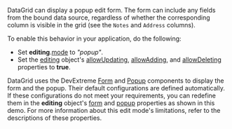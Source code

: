 DataGrid can display a popup edit form. The form can include any fields from the bound data source, regardless of whether the corresponding column is visible in the grid (see the `Notes` and `Address` columns).

To enable this behavior in your application, do the following:
- Set **editing**.[mode](/Documentation/ApiReference/UI_Widgets/dxDataGrid/Configuration/editing/#mode) to *"popup"*.
- Set the [editing](/Documentation/ApiReference/UI_Widgets/dxDataGrid/Configuration/editing/) object's [allowUpdating](/Documentation/ApiReference/UI_Widgets/dxDataGrid/Configuration/editing/#allowUpdating), [allowAdding](/Documentation/ApiReference/UI_Widgets/dxDataGrid/Configuration/editing/#allowAdding), and [allowDeleting](/Documentation/ApiReference/UI_Widgets/dxDataGrid/Configuration/editing/#allowDeleting) properties to **true**.

DataGrid uses the DevExtreme [Form](/Documentation/ApiReference/UI_Widgets/dxForm/) and [Popup](/Documentation/ApiReference/UI_Widgets/dxPopup/) components to display the form and the popup. Their default configurations are defined automatically. If these configurations do not meet your requirements, you can redefine them in the **editing** object's [form](/Documentation/ApiReference/UI_Widgets/dxDataGrid/Configuration/editing/#form) and [popup](/Documentation/ApiReference/UI_Widgets/dxDataGrid/Configuration/editing/#popup) properties as shown in this demo. For more information about this edit mode's limitations, refer to the descriptions of these properties.